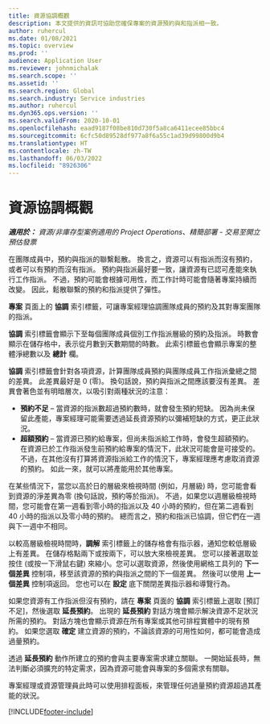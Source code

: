 ```yaml
---
title: 資源協調概觀
description: 本文提供的資訊可協助您確保專案的資源預約與和指派相一致。
author: ruhercul
ms.date: 01/08/2021
ms.topic: overview
ms.prod: ''
audience: Application User
ms.reviewer: johnmichalak
ms.search.scope: ''
ms.assetid: ''
ms.search.region: Global
ms.search.industry: Service industries
ms.author: ruhercul
ms.dyn365.ops.version: ''
ms.search.validFrom: 2020-10-01
ms.openlocfilehash: eaad9187f08be810d730f5a8ca6411ecee85bbc4
ms.sourcegitcommit: 6cfc50d89528df977a8f6a55c1ad39d99800d9b4
ms.translationtype: HT
ms.contentlocale: zh-TW
ms.lasthandoff: 06/03/2022
ms.locfileid: "8926306"
---
```

# <a name="resource-reconciliation-overview"></a>資源協調概觀

_**適用於：** 資源/非庫存型案例適用的 Project Operations、精簡部署 - 交易至開立預估發票_

在團隊成員中，預約與指派的聯繫鬆散。 換言之，資源可以有指派而沒有預約，或者可以有預約而沒有指派。 預約與指派最好要一致，讓資源有已認可產能來執行工作指派。 不過，預約可能會根據可用性，而工作計時可能會隨著專案持續而改變。 因此，鬆散聯繫的預約和指派提供了彈性。

**專案** 頁面上的 **協調** 索引標籤，可讓專案經理協調團隊成員的預約及其對專案團隊的指派。

**協調** 索引標籤會顯示下至每個團隊成員個別工作指派層級的預約及指派。 時數會顯示在儲存格中，表示從月數到天數期間的時數。 此索引標籤也會顯示專案的整體淨總數以及 **總計** 欄。

**協調** 索引標籤會針對各項資源，計算團隊成員預約與團隊成員工作指派彙總之間的差異。 此差異最好是 0 (零)。 換句話說，預約與指派之間應該要沒有差異。 差異會著色並有明暗層次，以吸引對兩種狀況的注意：

- **預約不足** – 當資源的指派數超過預約數時，就會發生預約短缺。 因為尚未保留此產能，專案經理可能需要透過延長資源預約以彌補短缺的方式，更正此狀況。
- **超額預約** – 當資源已預約給專案，但尚未指派給工作時，會發生超額預約。 在資源已於工作指派發生前預約給專案的情況下，此狀況可能會是可接受的。 不過，在其他沒有打算將資源指派給工作的情況下，專案經理應考慮取消資源的預約。 如此一來，就可以將產能用於其他專案。

在某些情況下，當您以高於日的層級來檢視時間 (例如，月層級) 時，您可能會看到資源的淨差異為零 (換句話說，預約等於指派)。 不過，如果您以週層級檢視時間，您可能會在第一週看到零小時的指派以及 40 小時的預約，但在第二週看到 40 小時的指派以及零小時的預約。 總而言之，預約和指派已協調，但它們在一週與下一週中不相同。

以較高層級檢視時間時，**調解** 索引標籤上的儲存格會有指示器，通知您較低層級上有差異。 在儲存格點兩下或按兩下，可以放大來檢視差異。 您可以接著選取並按住 (或按一下滑鼠右鍵) 來縮小。您可以選取資源，然後使用網格工具列的 **下一個差異** 控制項，移至該資源的預約與指派之間的下一個差異。 然後可以使用 **上一個差異** 控制項返回。 您也可以在 **設定** 底下關閉差異指示器和導覽行為。

如果您資源有工作指派但沒有預約，請在 **專案** 頁面的 **協調** 索引標籤上選取 [預訂不足]，然後選取 **延長預約**。 出現的 **延長預約** 對話方塊會顯示解決資源不足狀況所需的預約。 對話方塊也會顯示資源在所有專案或其他可排程實體中的現有預約。 如果您選取 **確定** 建立資源的預約，不論該資源的可用性如何，都可能會造成過量預約。

透過 **延長預約** 動作所建立的預約會與主要專案需求建立關聯。 一開始延長時，無法判斷必須擴充的特定需求，因為資源可能會與專案的多個需求有關聯。

專案經理或資源管理員此時可以使用排程面板，來管理任何過量預約資源超過其產能的狀況。


[!INCLUDE[footer-include](../includes/footer-banner.md)]